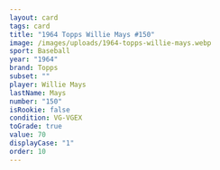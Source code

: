 ```yaml
---
layout: card
tags: card
title: "1964 Topps Willie Mays #150"
image: /images/uploads/1964-topps-willie-mays.webp
sport: Baseball
year: "1964"
brand: Topps
subset: ""
player: Willie Mays
lastName: Mays
number: "150"
isRookie: false
condition: VG-VGEX
toGrade: true
value: 70
displayCase: "1"
order: 10
---
```

